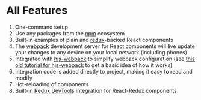 # All Features

1. One-command setup
2. Use any packages from the [npm](https://www.npmjs.com) ecosystem
3. Built-in examples of plain and [redux](http://redux.js.org)-backed React components
4. The [webpack](https://webpack.github.io) development server for React components will live update your changes to any device on your local network (including phones)
5. Integrated with [hjs-webpack](https://github.com/HenrikJoreteg/hjs-webpack) to simplify webpack configuration (see [this old tutorial for hjs-webpack](http://learn.humanjavascript.com/react-ampersand/setting-up-webpack) to get a basic idea of how it works)
6. Integration code is added directly to project, making it easy to read and modify
7. Hot-reloading of components
8. Built-in [Redux DevTools](https://github.com/gaearon/redux-devtools) integration for React-Redux components

